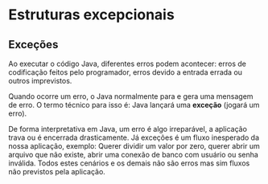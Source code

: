 # Estruturas excepcionais

## Exceções

Ao executar o código Java, diferentes erros podem acontecer: erros de codificação feitos pelo programador, erros devido a entrada errada ou outros imprevistos.

Quando ocorre um erro, o Java normalmente para e gera uma mensagem de erro. O termo técnico para isso é: Java lançará uma **exceção** (jogará um erro).

De forma interpretativa em Java, um erro é algo irreparável, a aplicação trava ou é encerrada drasticamente. Já exceções é um fluxo inesperado da nossa aplicação, exemplo: Querer dividir um valor por zero, querer abrir um arquivo que não existe, abrir uma conexão de banco com usuário ou senha inválida. Todos estes cenários e os demais não são erros mas sim fluxos não previstos pela aplicação.&#x20;
